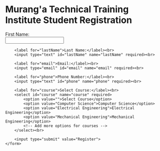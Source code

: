 <!DOCTYPE html>
<html lang="en">
<head>
    <meta charset="UTF-8">
    <meta name="viewport" content="width=device-width, initial-scale=1.0">
    <title>MTTI Student Registration</title>
</head>
<body>
    <h1>Murang'a Technical Training Institute Student Registration</h1>
    <form action="submit.php" method="post">
        <label for="firstName">First Name:</label><br>
        <input type="text" id="firstName" name="firstName" required><br>
        
        <label for="lastName">Last Name:</label><br>
        <input type="text" id="lastName" name="lastName" required><br>
        
        <label for="email">Email:</label><br>
        <input type="email" id="email" name="email" required><br>
        
        <label for="phone">Phone Number:</label><br>
        <input type="text" id="phone" name="phone" required><br>
        
        <label for="course">Select Course:</label><br>
        <select id="course" name="course" required>
            <option value="">Select Course</option>
            <option value="Computer Science">Computer Science</option>
            <option value="Electrical Engineering">Electrical Engineering</option>
            <option value="Mechanical Engineering">Mechanical Engineering</option>
            <!-- Add more options for courses -->
        </select><br>
        
        <input type="submit" value="Register">
    </form>
</body>
